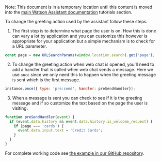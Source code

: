 Note: This document is in a temporary location until this content is moved into the [main Watson Assistant documentation](https://cloud.ibm.com/docs/watson-assistant?topic=watson-assistant-web-chat-overview) tutorials section.

To change the greeting action used by the assistant follow these steps.

1. The first step is to determine what page the user is on. How this is done can vary a lot by application and you can customize this however is appropriate for your application but a simple mechanism is to check for a URL parameter.

```javascript
const page = new URLSearchParams(window.location.search).get('page');
```

2. To change the greeting action when web chat is opened, you'll need to add a handler that is called when web chat sends a message. Here we use `once` since we only need this to happen when the greeting message is sent which is the first message.
```javascript
instance.once({ type: 'pre:send', handler: preSendHandler});
```

3. When a message is sent you can check to see if it is the greeting message and if so customize the text based on the page the user is visiting.

```javascript
function preSendHandler(event) {
  if (event.data.history && event.data.history.is_welcome_request) {
    if (page === 'cards') {
      event.data.input.text = 'Credit Cards';
    }
  }
}
```

For complete working code see [the example in our GitHub repository](https://github.com/watson-developer-cloud/assistant-toolkit/tree/master/integrations/webchat/examples/select-greeting-action).